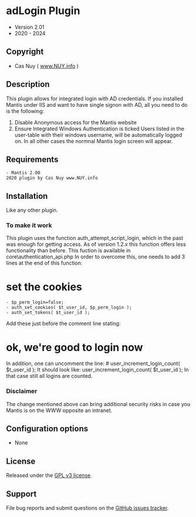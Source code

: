 
# 	adLogin Plugin

  - Version 2.01
  - 2020 - 2024

## Copyright
  -  Cas Nuy ( www.NUY.info )

## Description

This plugin allows for integrated login with AD credentials.
If you installed Mantis under IIS and want to have single signon with AD, all you need to do is the following: 
1. Disable Anonymous access for the Mantis website 
2. Ensure Integrated Windows Authentication is ticked 
Users listed in the user-table with their windows username, will be automatically logged on.
In all other cases the normnal Mantis login screen will appear.

## Requirements
    - Mantis 2.00
  	2020 plugin by Cas Nuy www.NUY.info
 
## Installation                                                                             
 
Like any other plugin. 

### To make it work

This plugin uses the function auth_attempt_script_login, which in the past was enough for getting access.
As of version 1.2.x this function offers less functionality than before.
This fuction is available in core\authentication_api.php
In order to overcome this, one needs to add 3 lines at the end of this function:
# set the cookies
	- $p_perm_login=false;
	- auth_set_cookies( $t_user_id, $p_perm_login );
	- auth_set_tokens( $t_user_id );
	
Add these just before the comment line stating:
# ok, we're good to login now

In addition, one can uncomment the line:
	# user_increment_login_count( $t_user_id );
It should look like:
	user_increment_login_count( $t_user_id );
In that case still all logins are counted.	

### Disclaimer

The change mentioned above can bring additional security risks in case you Mantis is on the WWW opposite an intranet.

## Configuration options                                                                      
 
- None

## License                                                                                    

Released under the [GPL v3 license](http://opensource.org/licenses/GPL-3.0).

## Support

File bug reports and submit questions on the
[GitHub issues tracker](http://github.com/mantisbt-plugins/adLogin/issues).

